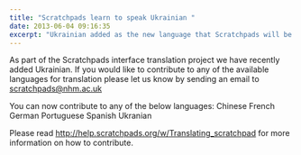 ```yaml
---
title: "Scratchpads learn to speak Ukrainian "
date: 2013-06-04 09:16:35
excerpt: "Ukrainian added as the new language that Scratchpads will be translated in"
---
```


As part of the Scratchpads interface translation project we have recently added Ukrainian. If you would like to contribute to any of the available languages for translation please let us know by sending an email to scratchpads@nhm.ac.uk

You can now contribute to any of the below languages:
Chinese
French
German
Portuguese
Spanish
Ukranian

Please read http://help.scratchpads.org/w/Translating_scratchpad for more information on how to contribute.
